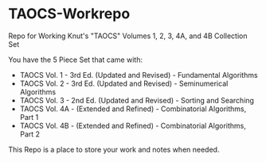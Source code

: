 # TAOCS-Workrepo
Repo for Working Knut's "TAOCS" Volumes 1, 2, 3, 4A, and 4B Collection Set

You have the 5 Piece Set that came with:

  - TAOCS Vol. 1 - 3rd Ed. (Updated and Revised) - Fundamental Algorithms
  - TAOCS Vol. 2 - 3rd Ed. (Updated and Revised) - Seminumerical Algorithms
  - TAOCS Vol. 3 - 2nd Ed. (Updated and Revised) - Sorting and Searching
  - TAOCS Vol. 4A - (Extended and Refined) - Combinatorial Algorithms, Part 1
  - TAOCS Vol. 4B - (Extended and Refined) - Combinatorial Algorithms, Part 2

This Repo is a place to store your work and notes when needed.
